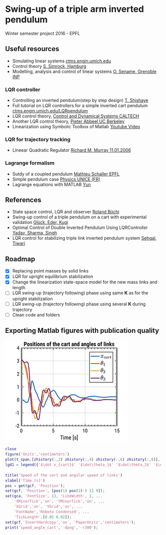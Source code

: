 # Swing-up of a triple arm inverted pendulum
Winter semester project 2016 - EPFL

## Useful resources
- Simulating linear systems [ctms.engin.umich.edu](http://ctms.engin.umich.edu/CTMS/index.php?aux=Extras_lsim)
- Control theory [S. Simrock, Hamburg](https://cds.cern.ch/record/1100534/files/p73.pdf)
- Modelling, analysis and control of linear systems [O. Sename, Grenoble INP](https://www.gipsa-lab.grenoble-inp.fr/~o.sename/docs/ME_auto.pdf)

### LQR controller
- Controlling an inverted pendulum(step by step design) [T. Shishaye](http://www.academia.edu/4468049/Controlling_an_Inverted_pendulum_using_state_space_modeling_method_step_by_step_design_guide_for_control_students_)
- Full tutorial on LQR controllers for a simple inverted cart pendulum [ctms.engin.umich.edu/LQRpendulum](http://ctms.engin.umich.edu/CTMS/index.php?example=InvertedPendulum&section=ControlStateSpace)
- LQR control theory, [Control and Dynamical Systems CALTECH](http://www.cds.caltech.edu/~murray/courses/cds110/wi06/lqr.pdf)
- Another LQR control theory, [Pieter Abbeel UC Berkeley ](https://people.eecs.berkeley.edu/~pabbeel/cs287-fa12/slides/LQR.pdf)
- Linearization using Symbolic Toolbox of Matlab [Youtube Video](https://www.youtube.com/watch?v=KXQKlpMXJYI)

### LQR for trajectory tracking
- Lineear Quadratic Regulator [Richard M. Murray 11.01.2006](http://www.cds.caltech.edu/~murray/courses/cds110/wi06/L2-1_LQR.pdf)

### Lagrange formalism
- Sutdy of a coupled pendulum [Mathieu Schaller EPFL](https://documents.epfl.ch/users/m/ms/mschalle/www/SiteWeb/ComputationalPhysics/physNum_report3.pdf)
- Simple pendulum case [Physics UNICE (FR)](http://physique.unice.fr/sem6/2011-2012/PagesWeb/PT/Pendule/study1_simple.html)
- Lagrange equations with MATLAB [Yun](http://youngmok.com/lagrange-equation-by-matlab-with-examples/)

## References
- State space control, LQR and observer [Roland Büchi]()
- Swing-up control of a triple pendulum on a cart with experimental validation [Glück, Eder, Kugi](http://www.acin.tuwien.ac.at/fileadmin/cds/pre_post_print/glueck2013.pdf)
- Optimal Control of Double Inverted Pendulum Using LQRController [Yadav, Sharma, Singh](https://fr.scribd.com/document/83077631/Optimal-Control-of-Double-Inverted-Pendulum-Using-LQR-Controller)
- LQR control for stabilizing triple link inverted pendulum system [Sehgal, Tiwari](https://www.researchgate.net/publication/261075270_LQR_control_for_stabilizing_triple_link_inverted_pendulum_system)

## Roadmap
- [x] Replacing point masses by solid links
- [x] LQR for upright equilibrium stabilization
- [x] Change the linearization state-space model for the new mass links and length
- [ ] LQR swing-up (trajectory following) phase using same **K** as for the upright stabilization
- [ ] LQR swing-up (trajectory following) phase using several **K** during trajectory
- [ ] Clean code and folders

## Exporting Matlab figures with publication quality
![Graph sample](https://github.com/ngkamo/swing-up_triple_pendulum/blob/master/AAA_TRIPLEPENDULUM_CART_FINAL2_CONTROL/illustrations/position_angle_cart.png?raw=true)

```matlab
close
figure('Units','centimeters')
plot(t_span,[zhistory(:,2) zhistory(:,4) zhistory(:,6) zhistory(:,8)], 'LineWidth',2)
lgd1 = legend({'$\dot x_{cart}$' '$\dot\theta_1$' '$\dot\theta_2$' '$\dot\theta_3$'},'Interpreter','latex','FontSize', 14);

title('Speed of the cart and angular speed of links')
xlabel('Time [s]')
pos = get(gcf, 'Position');
set(gcf, 'Position', [pos(1) pos(2)-5 11 9]);
set(gca, 'FontSize', 13, 'LineWidth', 1, ...
    'XMinorTick','on', 'YMinorTick','on', ...
    'XGrid','on', 'YGrid','on', ...
    'FontName','Roboto Condensed', ...
    'TickLength',[0.02 0.02]);
set(gcf,'InvertHardcopy','on', 'PaperUnits','centimeters');
print('speed_angle_cart','-dpng','-r300');
```
